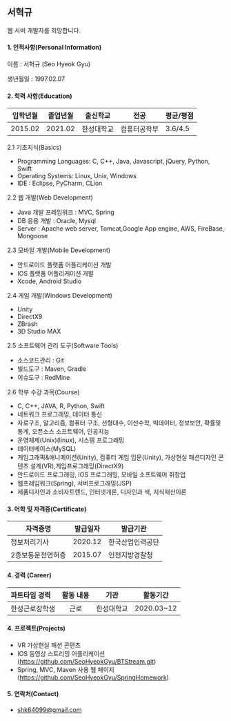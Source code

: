 ## 서혁규
웹 서버 개발자를 희망합니다.

#### 1. 인적사항(Personal Information)
이름 : 서혁규 (Seo Hyeok Gyu)

생년월일 : 1997.02.07

#### 2. 학력 사항(Education)
|입학년월|졸업년월|출신학교|전공|평균/평점|
|----|----|-----|------|-----|
|2015.02|2021.02|한성대학교|컴퓨터공학부|3.6/4.5|

2.1 기초지식(Basics)
+ Programming Languages: C, C++, Java, Javascript, jQuery, Python, Swift
+ Operating Systems: Linux, Unix, Windows
+ IDE : Eclipse, PyCharm, CLion

2.2 웹 개발(Web Development)
+ Java 개발 프레임워크 : MVC, Spring
+ DB 응용 개발 : Oracle, Mysql
+ Server : Apache web server, Tomcat,Google App engine, AWS, FireBase, Mongoose

2.3 모바일 개발(Mobile Development)
+ 안드로이드 플랫폼 어플리케이션 개발
+ IOS 플랫폼 어플리케이션 개발
+ Xcode, Android Studio

2.4 게임 개발(Windows Development)
+ Unity
+ DirectX9
+ ZBrash
+ 3D Studio MAX

2.5 소프트웨어 관리 도구(Software Tools)
+ 소스코드관리 : Git
+ 빌드도구 : Maven, Gradle
+ 이슈도구 : RedMine

2.6 학부 수강 과목(Course)
+ C, C++, JAVA, R, Python, Swift
+ 네트워크 프로그래밍, 데이터 통신
+ 자료구조, 알고리즘, 컴퓨터 구조, 선형대수, 이산수학, 빅데이터, 정보보안, 확률및통계, 오픈소스 소프트웨어, 인공지능
+ 운영체제(Unix)(linux), 시스템 프로그래밍
+ 데이터베이스(MySQL)
+ 게임그래픽&애니메이션(Unity), 컴퓨터 게임 입문(Unity), 가상현실 패션디자인 콘텐츠 설계(VR),게임프로그래밍(DirectX9)
+ 안드로이드 프로그래밍, IOS 프로그래밍, 모바일 소프트웨어 취창업
+ 웹프레임워크(Spring), 서버프로그래밍(JSP)
+ 제품디자인과 소비자트렌드, 인터넷개론, 디자인과 색, 지식재산이론

#### 3. 어학 및 자격증(Certificate)
|자격증명|발급일자|발급기관|
|----|----|-----|
|정보처리기사|2020.12|한국산업인력공단|
|2종보통운전면허증|2015.07|인천지방경찰청|

#### 4. 경력 (Career)
| 파트타임 경력 | 활동 내용 | 기관 |활동기간 |
| :---         |     :---:      |        :---:   |    :---:      |
|한성근로장학생|근로|한성대학교|2020.03~12|

#### 4. 프로젝트(Projects)
+ VR 가상현실 패션 콘텐츠
+ IOS 동영상 스트리밍 어플리케이션 (https://github.com/SeoHyeokGyu/BTStream.git)
+ Spring, MVC, Maven 사용 웹 페이지 (https://github.com/SeoHyeokGyu/SpringHomework)

#### 5. 연락처(Contact)
+ shk64099@gmail.com
